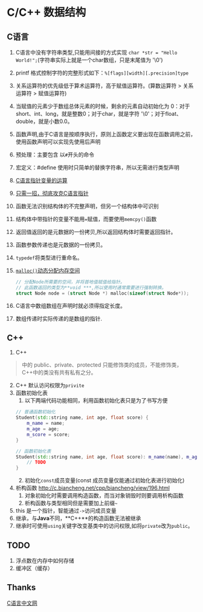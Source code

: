 C/C++ 数据结构
===

## C语言
1. C语言中没有字符串类型,只能用间接的方式实现 `char *str = "Hello World!";`(字符串实际上就是一个char数组，只是末尾值为 '\0')
2. printf 格式控制字符的完整形式如下：`%[flags][width][.precision]type`
3. 关系运算符的优先级低于算术运算符，高于赋值运算符。(算数运算符 > 关系运算符 > 赋值运算符)
4. 当赋值的元素少于数组总体元素的时候，剩余的元素自动初始化为 0：对于short、int、long，就是整数0；对于char，就是字符 '\0'；对于float、double，就是小数0.0。
5. 函数声明,由于C语言是按顺序执行，原则上函数定义要出现在函数调用之前，使用函数声明可以实现先使用后声明
6. 预处理：主要包含 以`#`开头的命令
7. 宏定义：#define 使用时只简单的替换字符串，所以无需进行类型声明
8. [C语言指针变量的运算](http://c.biancheng.net/cpp/html/75.html)
9. [只需一招，彻底攻克C语言指针](http://c.biancheng.net/cpp/html/3249.html)
10. 函数无法识别结构体的不完整声明，但另一个结构体中可识别
11. 结构体中带指针的变量不能用`=`赋值，而要使用`memcpy()`函数
12. 返回值返回的是元数据的一份拷贝,所以返回结构体时需要返回指针。
13. 函数参数传递也是元数据的一份拷贝。
14. `typedef`将类型进行重命名。
15. [`malloc()`动态分配内存空间](http://c.biancheng.net/cpp/html/137.html)

    ``` c
    // 分配Node所需要的空间，并将首地值赋值给指针。
    // 此函数返回的类型为**void ***,所以使用时通常需要进行强制转换。
    struct Node node = (struct Node *) malloc(sizeof(struct Node*));
    ```
16. C语言中数组数组在声明时就必须得指定长度。
17. 数组传递时实际传递的是数组的指针.

## C++
1. C++
>  中的 public、private、protected 只能修饰类的成员，不能修饰类，C++中的类没有共有私有之分。
2. C++ 默认访问权限为`privite`
3. 函数初始化表 
    1. 以下两端代码功能相同，利用函数初始化表只是为了书写方便
    ``` c++
    // 普通函数初始化
    Student(std::string name, int age, float score) {
        m_name = name;
        m_age = age;
        m_score = score;
    }

    // 函数初始化表
    Student(std::string name, int age, float score): m_name(name), m_age(age), m_score(score) {
        // TODO
    }
    ```
    2. 初始化`const`成员变量(const 成员变量仅能通过初始化表进行初始化)
4. 析构函数 http://c.biancheng.net/cpp/biancheng/view/196.html
    1. 对象初始化时需要调用构造函数，而当对象销毁时则要调用析构函数
    2. 析构函数与类型相同但是需要加上前缀`~`
5. this 是一个指针，智能通过`->`访问成员变量
6. 继承，与**Java**不同，**C++**的构造函数无法被继承
7. 继承时可使用`using`关键字改变基类中的访问权限,如将`private`改为`public`。

## TODO
1. 浮点数在内存中如何存储
2. 缓冲区（缓存）

## Thanks
[C语言中文网](http://c.biancheng.net/cpp/)